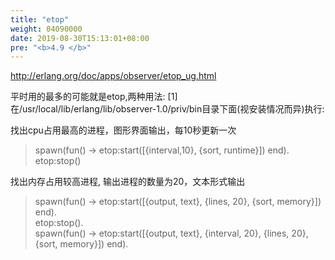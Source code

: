 ```yaml
---
title: "etop"
weight: 04090000
date: 2019-08-30T15:13:01+08:00
pre: "<b>4.9 </b>"
---
```


<http://erlang.org/doc/apps/observer/etop_ug.html>

平时用的最多的可能就是etop,两种用法:
[1] 在/usr/local/lib/erlang/lib/observer-1.0/priv/bin目录下面(视安装情况而异)执行:

找出cpu占用最高的进程，图形界面输出，每10秒更新一次
> spawn(fun() -> etop:start([{interval,10}, {sort, runtime}]) end).
> etop:stop()

找出内存占用较高进程, 输出进程的数量为20，文本形式输出
> spawn(fun() -> etop:start([{output, text}, {lines, 20},  {sort, memory}]) end).  
> etop:stop().  
> spawn(fun() -> etop:start([{output, text}, {interval, 20}, {lines, 20}, {sort, memory}]) end).  
